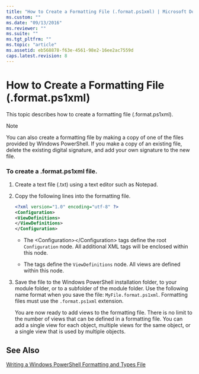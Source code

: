 ```yaml
---
title: "How to Create a Formatting File (.format.ps1xml) | Microsoft Docs"
ms.custom: ""
ms.date: "09/13/2016"
ms.reviewer: ""
ms.suite: ""
ms.tgt_pltfrm: ""
ms.topic: "article"
ms.assetid: eb568878-f63e-4561-98e2-16ee2ac7559d
caps.latest.revision: 8
---
```

# How to Create a Formatting File (.format.ps1xml)

This topic describes how to create a formatting file (.format.ps1xml).

> [!NOTE]
> You can also create a formatting file by making a copy of one of the files provided by Windows PowerShell. If you make a copy of an existing file, delete the existing digital signature, and add your own signature to the new file.

### To create a .format.ps1xml file.

1. Create a text file (.txt) using a text editor such as Notepad.

2. Copy the following lines into the formatting file.

   ```xml
   <?xml version="1.0" encoding="utf-8" ?>
   <Configuration>
   <ViewDefinitions>
   </ViewDefinitions>
   </Configuration>
   ```

   - The \<Configuration>\</Configuration> tags define the root `Configuration` node. All additional XML tags will be enclosed within this node.

   - The <ViewDefinitions></ViewDefinitions> tags define the `ViewDefinitions` node. All views are defined within this node.

3. Save the file to the Windows PowerShell installation folder, to your module folder, or to a subfolder of the module folder. Use the following name format when you save the file:  `MyFile.format.ps1xml`. Formatting files must use the `.format.ps1xml` extension.

   You are now ready to add views to the formatting file. There is no limit to the number of views that can be defined in a formatting file. You can add a single view for each object, multiple views for the same object, or a single view that is used by multiple objects.

## See Also

[Writing a Windows PowerShell Formatting and Types File](./writing-a-powershell-formatting-file.md)
